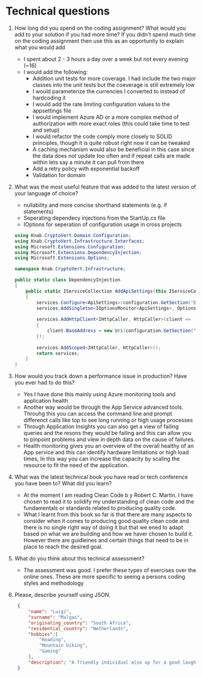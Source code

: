 # Technical questions

1. How long did you spend on the coding assignment? What would you add to your solution if you had more time? If you didn't spend much time on the coding assignment then use this as an opportunity to explain what you would add
    - I spent about 2 - 3 hours a day over a week but not every evening (~16)
    - I would add the following:
      - Addition unit tests for more coverage. I had include the two major classes into the unit tests but the coeverage is still extremely low
      - I would parameterize the currencies I converted to instead of hardcoding it
      - I would add the rate limiting configuration values to the appsettings file
      - I would implement Azure AD or a more complex method of authorization with more exact roles (this could take time to test and setup)
      - I would refactor the code comply more closely to SOLID principles, though it is quite robust right now it can be tweaked
      - A caching mechanism would also be beneficial in this case since the data does not update too often and if repeat calls are made within lets say a minute it can pull from there
      - Add a retry policy with exponential backoff
      - Validation for domain

2. What was the most useful feature that was added to the latest version of your language of choice?
   - nullability and more concise shorthand statements (e.g. if statements)
   - Seperating dependecy injections from the StartUp.cs file
   - IOptions for seperation of configuration usage in cross projects
  
    ```c#
    using Knab.CryptoVert.Domain.Configuration;
    using Knab.CryptoVert.Infrastructure.Interfaces;
    using Microsoft.Extensions.Configuration;
    using Microsoft.Extensions.DependencyInjection;
    using Microsoft.Extensions.Options;

    namespace Knab.CryptoVert.Infrastructure;

    public static class DependencyInjection
    {
        public static IServiceCollection AddApiSettings(this IServiceCollection services, IConfiguration configuration)
        {
            services.Configure<ApiSettings>(configuration.GetSection("ExchangeApi"));
            services.AddSingleton<IOptionsMonitor<ApiSettings>, OptionsMonitor<ApiSettings>>();
            
            services.AddHttpClient<IHttpCaller, HttpCaller>(client =>
            {
                client.BaseAddress = new Uri(configuration.GetSection("ExchangeApi:Url").Value);
            });
                
            services.AddScoped<IHttpCaller, HttpCaller>();
            return services;
        }
    }
    ```

3. How would you track down a performance issue in production? Have you ever had to do this?
   - Yes I have done this mainly using Azure monitoring tools and application health
   - Another way would be through the App Service advanced tools. Throuhg this you can access the command line and prompt differenct calls like top to see long running or high usage processes
   - Through Application Insights you can also get a view of failing queries and the resons they would be failing and this can allow you to pinpoint problems and view in depth data on the cause of failures. 
   - Health monitoring gives you an overview of the overall healthy of an App service and this can identify hardware limitations or high load times, In this way you can increase the capacity by scaling the resource to fit the need of the application.

4.  What was the latest technical book you have read or tech conference you have been to? What did you learn?
    - At the moment I am reading Clean Code b y Robert C. Martin. I have chosen to read it to solidify my understanding of clean code and the fundamentals or standards related to producing quality code.
    - What I learnt from this book so far is that there are many aspects to consider when it comes to producing good quality clean code and there is no single right way of doing it but that we ened to adapt based on what we are building and how we haver chosen to build it. However there are guidleines and certain things that need to be in place to reach the desired goal.

5. What do you think about this technical assessment?
   - The assessment was good. I prefer these types of exercises over the online ones. These are more specific to seeing a persons coding styles and methodology

6. Please, describe yourself using JSON.
   ```json
    {
        "name": "Luigi",
        "surname": "Malgas",
        "originating_country": "South Africa",
        "residential_country": "Netherlands",
        "hobbies":[
            "Reading",
            "Mountain biking",
            "Gaming"
        ],
        "description": "A friendly individual also up for a good laugh or a good chat. I am open and caring and always willing to share my knowledge both technical and personal."
    }

   ```